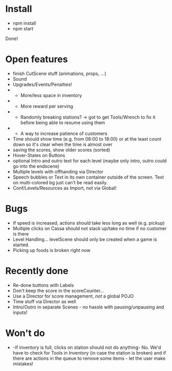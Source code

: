 # Install

* npm install
* npm start

Done!

# Open features
* finish CutScene stuff (animations, props, ...)
* Sound
* Upgrades/Events/Penalties!
* * More/less space in inventory
* * More reward per serving
* * Randomly breaking stations? -> got to get Tools/Wrench to fix it before being able to resume using them
* * A way to increase patience of customers
* Time should show time (e.g. from 08:00 to 18:00) or at the least count down so it's clear when the time is almost over
* saving the scores, show older scores (sorted)
* Hover-States on Buttons
* optional Intro and outro text for each level (maybe only intro, outro could go into the endscene)
* Multiple levels with offhanding via Director
* Speech bubbles or Text in its own container outside of the screen. Text on multi-colored bg just can't be read easily.
* Conf/Levels/Resources as Import, not via Global!

# Bugs
* If speed is increased, actions should take less long as well (e.g. pickup)
* Multiple clicks on Cassa should not stack up/take no time if no customer is there
* Level Handling... levelScene should only be created when a game is started.
* Picking up foods is broken right now

# Recently done
* Re-done buttons with Labels
* Don't keep the score in the scoreCounter...
* Use a Director for score management, *not* a global POJO
* Time stuff via Director as well
* Intro/Outro in separate Scenes - no hassle with pausing/unpausing and inputs!


# Won't do
* -If inventory is full, clicks on station should not do anything- No. We'd have to check for Tools in Inventory (in case the station is broken) and if there are actions in the queue to remove some items - let the user make mistakes!